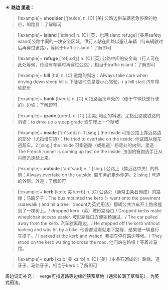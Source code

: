 ☀ <span class="category">**路边 里道：**</span>
>[!example]+ <span class="vocabulary">**shoulder**</span> ['ʃəʊldə] 
> <span class="definition">n. [C] [美] 公路边供车辆紧急停靠的地带，即路肩：</span>了解即可

>[!example]+ <span class="vocabulary">**island**</span> ['aɪlənd] 
> <span class="definition">n. [C] [英，也用island refuge] [美用safety island]公路中间的一块安全区域，供行人站在此处以避让车辆（待车辆驶过后再穿过该路），等同于traffic island：</span>了解即可
           
>[!example]+ <span class="vocabulary">**refuge**</span> [ˈrefju:dʒ]
> <span class="definition">n. [C] [英] 公路中间的安全岛（行人可在此处等候，待没有车辆时再穿过公路），相当于traffic island：</span>了解即可

>[!example]+ <span class="vocabulary">**hill**</span> [hɪl] 
> <span class="definition">n. [C] 道路的斜坡：</span>Always take care when driving down steep hills. 下陡坡时总是要小心驾驶。/ a hill start 汽车爬坡起步

>[!example]+ <span class="vocabulary">**bank**</span> [bæŋk] 
> <span class="definition">n. [C] 可指路面拐弯处的（便于车辆快速行驶的）边坡：</span>了解即可 

>[!example]+ <span class="vocabulary">**grade**</span> [ɡreɪd] 
> <span class="definition">n. [C] [尤美] 地面的斜坡，尤指公路或铁路的斜坡：</span>to drive up a steep grade 驾车爬上一个陡坡

>[!example]+ <span class="vocabulary">**inside**</span> ['ɪn'saɪd] 
> <span class="definition">n. 1 [sing.] the inside 可指公路上靠近路边的部分（尤指慢车道）：</span>He tried to overtake on the inside. 他试图从慢车道超车。<span class="definition">2 [sing.] the inside 可指道路（或跑道）拐弯处的内侧，里道：</span>The French runner is coming up fast on the inside. 法国的赛跑选手正从内圈迅速赶上来。

>[!example]+ <span class="vocabulary">**outside**</span> ['aʊt'saɪd] 
> <span class="definition">n. 1 [sing.] 公路上（靠近路中央）的外侧：</span>Always overtake on the outside. 超车务必走外侧道。<span class="definition">2 [sing.] 弯道的外侧，外道：</span>了解即可
                      
>[!example]+ <span class="vocabulary">**kerb**</span> [kɜ:b; 美 kɜ:rb]
> <span class="definition">n. [C] 公路旁（通常由条石砌成）的路缘；马路牙子：</span>The bus mounted the kerb (= went onto the pavement /sidewalk ) and hit a tree.（mount为英式用法）那辆公共汽车开上路缘撞到了一棵树上。/ dropped kerb（英）坡形路缘口 / Dropped kerbs make wheelchair access easier. 坡形路缘口方便轮椅通过。/ The car pulled away from the kerb. 汽车驶离路边。/ He stepped off the kerb without looking and was hit by a bike. 他看都没看就走下路缘，结果被一辆自行车撞了。/ I parked at the kerb and waited. 我把车停在路边等候。/ They stood on the kerb waiting to cross the road. 他们站在路缘上等着过马路。

>[!example]+ <span class="vocabulary">**curb**</span> [kɜ:b; 美 kɜ:rb]
> <span class="definition">n. [C] [美]（由条石砌成的）路缘、道牙子、马路牙子，相当于kerb：</span>了解即可

周边词汇补充：
· verge可指道路等边缘的狭窄草地（通常长满了草和花），为英式用法。
